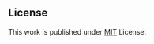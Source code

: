 ## License

This work is published under [MIT](https://github.com/cotes2020/jekyll-theme-chirpy/blob/master/LICENSE) License.
